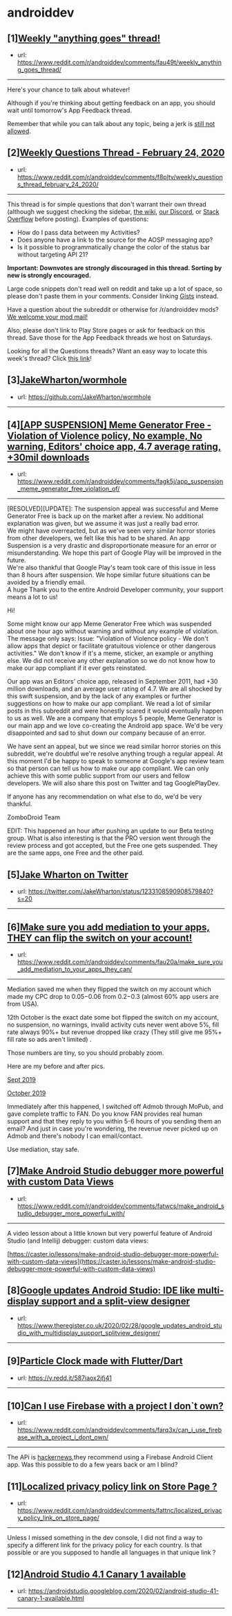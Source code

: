 # androiddev
## [1][Weekly "anything goes" thread!](https://www.reddit.com/r/androiddev/comments/fau49t/weekly_anything_goes_thread/)
- url: https://www.reddit.com/r/androiddev/comments/fau49t/weekly_anything_goes_thread/
---
Here's your chance to talk about whatever!

Although if you're thinking about getting feedback on an app, you should wait until tomorrow's App Feedback thread.

Remember that while you can talk about any topic, being a jerk is [still not allowed](https://www.reddit.com/r/androiddev/wiki/rules#wiki_rules_for_comments).
## [2][Weekly Questions Thread - February 24, 2020](https://www.reddit.com/r/androiddev/comments/f8pltv/weekly_questions_thread_february_24_2020/)
- url: https://www.reddit.com/r/androiddev/comments/f8pltv/weekly_questions_thread_february_24_2020/
---
This thread is for simple questions that don't warrant their own thread (although we suggest checking the sidebar, [the wiki](http://www.reddit.com/r/androiddev/wiki/), [our Discord](https://discord.gg/D2cNrqX), or [Stack Overflow](http://stackoverflow.com) before posting). Examples of questions:

* How do I pass data between my Activities?
* Does anyone have a link to the source for the AOSP messaging app?
* Is it possible to programmatically change the color of the status bar without targeting API 21?

**Important: Downvotes are strongly discouraged in this thread. Sorting by new is strongly encouraged.**

Large code snippets don't read well on reddit and take up a lot of space, so please don't paste them in your comments. Consider linking [Gists](https://gist.github.com) instead.

Have a question about the subreddit or otherwise for /r/androiddev mods? [We welcome your mod mail!](http://www.reddit.com/message/compose?to=%2Fr%2Fandroiddev)

Also, please don't link to Play Store pages or ask for feedback on this thread. Save those for the App Feedback threads we host on Saturdays.

Looking for all the Questions threads? Want an easy way to locate this week's thread? Click [this link](https://www.reddit.com/r/androiddev/search?q=title%3A%22questions+thread%22+author%3A%22AutoModerator%22&amp;restrict_sr=on&amp;sort=new&amp;t=all)!
## [3][JakeWharton/wormhole](https://www.reddit.com/r/androiddev/comments/fap9y6/jakewhartonwormhole/)
- url: https://github.com/JakeWharton/wormhole
---

## [4][[APP SUSPENSION] Meme Generator Free - Violation of Violence policy, No example, No warning, Editors' choice app, 4.7 average rating, +30mil downloads](https://www.reddit.com/r/androiddev/comments/fagk5j/app_suspension_meme_generator_free_violation_of/)
- url: https://www.reddit.com/r/androiddev/comments/fagk5j/app_suspension_meme_generator_free_violation_of/
---
\[RESOLVED\]\[UPDATE\]: The suspension appeal was successful and Meme Generator Free is back up on the market after a review. No additional explanation was given, but we assume it was just a really bad error.  
We might have overreacted, but as we've seen very similar horror stories from other developers, we felt like this had to be shared. An app Suspension is a very drastic and disproportionate measure for an error or misunderstanding. We hope this part of Google Play will be improved in the future.  
We're also thankful that Google Play's team took care of this issue in less than 8 hours after suspension. We hope similar future situations can be avoided by a friendly email.  
A huge Thank you to the entire Android Developer community, your support means a lot to us!

Hi!

Some might know our app Meme Generator Free which was suspended about one hour ago without warning and without any example of violation. The message only says: Issue: "Violation of Violence policy - We don't allow apps that depict or facilitate gratuitous violence or other dangerous activities." We don't know if it's a  meme, sticker, an example or anything else. We did not receive any other explanation so we do not know how to make our app compliant if it ever gets reinstated.

Our app was an Editors' choice app, released in September 2011, had +30 million downloads, and an average user rating of 4.7. We are all shocked by this swift suspension, and by the lack of any examples or further suggestions on how to make our app compliant. We read a lot of similar posts in this subreddit and were honestly scared it would eventually happen to us as well. We are a company that employs 5 people, Meme Generator is our main app and we love co-creating the Android app space. We'd be very disappointed and sad to shut down our company because of an error.

We have sent an appeal, but we since we read similar horror stories on this subreddit, we're doubtful we're resolve anything trough a regular appeal. At this moment I'd be happy to speak to someone at Google's app review team so that person can tell us how to make our app compliant. We can only achieve this with some public support from our users and fellow developers. We will also share this post on Twitter and tag GooglePlayDev.

If anyone has any recommendation on what else to do, we'd be very thankful.

ZomboDroid Team

EDIT: This happened an hour after pushing an update to our Beta testing group. What is also interesting is that the PRO version went through the review process and got accepted, but the Free one gets suspended. They are the same apps, one Free and the other paid.
## [5][Jake Wharton on Twitter](https://www.reddit.com/r/androiddev/comments/fahn7x/jake_wharton_on_twitter/)
- url: https://twitter.com/JakeWharton/status/1233108590908579840?s=20
---

## [6][Make sure you add mediation to your apps, THEY can flip the switch on your account!](https://www.reddit.com/r/androiddev/comments/fau20a/make_sure_you_add_mediation_to_your_apps_they_can/)
- url: https://www.reddit.com/r/androiddev/comments/fau20a/make_sure_you_add_mediation_to_your_apps_they_can/
---
Mediation saved me when they flipped the switch on my account which made my CPC drop to $0.05-$0.06 from $0.2-$0.3 (almost 60% app users are from USA).

12th October is the exact date some bot flipped the switch on my account, no suspension, no warnings, invalid activity cuts never went above 5%, fill rate always 90%+ but revenue dropped like crazy (They still give me 95%+ fill rate so ads aren't limited) .

Those numbers are tiny, so you should probably zoom.

Here are my before and after pics.

[Sept 2019](https://preview.redd.it/w9yo5no1qnj41.jpg?width=1635&amp;format=pjpg&amp;auto=webp&amp;s=153a007a662d5071fa0f9060af839a08a438a47e)

[October 2019](https://preview.redd.it/qhsxylm0qnj41.jpg?width=1640&amp;format=pjpg&amp;auto=webp&amp;s=fa0a812c94789c1034afcf77ce39cbc7baa2bcbf)

Immediately after this happened, I switched off Admob through MoPub, and gave complete traffic to FAN. Do you know FAN provides real human support and that they reply to you within 5-6 hours of you sending them an email? And just in case you're wondering, the revenue never picked up on Admob and there's nobody I can email/contact.

Use mediation, stay safe.
## [7][Make Android Studio debugger more powerful with custom Data Views](https://www.reddit.com/r/androiddev/comments/fatwcs/make_android_studio_debugger_more_powerful_with/)
- url: https://www.reddit.com/r/androiddev/comments/fatwcs/make_android_studio_debugger_more_powerful_with/
---
A video lesson about a little known but very powerful feature of Android Studio (and Intellij) debugger: custom data views:

[https://caster.io/lessons/make-android-studio-debugger-more-powerful-with-custom-data-views](https://caster.io/lessons/make-android-studio-debugger-more-powerful-with-custom-data-views)
## [8][Google updates Android Studio: IDE like multi-display support and a split-view designer](https://www.reddit.com/r/androiddev/comments/faugf6/google_updates_android_studio_ide_like/)
- url: https://www.theregister.co.uk/2020/02/28/google_updates_android_studio_with_multidisplay_support_splitview_designer/
---

## [9][Particle Clock made with Flutter/Dart](https://www.reddit.com/r/androiddev/comments/fa99bx/particle_clock_made_with_flutterdart/)
- url: https://v.redd.it/587iaox2jfj41
---

## [10][Can I use Firebase with a project I don`t own?](https://www.reddit.com/r/androiddev/comments/farq3x/can_i_use_firebase_with_a_project_i_dont_own/)
- url: https://www.reddit.com/r/androiddev/comments/farq3x/can_i_use_firebase_with_a_project_i_dont_own/
---
The APi is [hackernews](https://github.com/HackerNews/API),they recommend using a Firebase Android Client app. Was this possible to do a few years back or am I blind?
## [11][Localized privacy policy link on Store Page ?](https://www.reddit.com/r/androiddev/comments/fattnc/localized_privacy_policy_link_on_store_page/)
- url: https://www.reddit.com/r/androiddev/comments/fattnc/localized_privacy_policy_link_on_store_page/
---
Unless I missed something in the dev console, I did not find a way to specify a different link for the privacy policy for each country. Is that possible or are you supposed to handle all languages in that unique link ?
## [12][Android Studio 4.1 Canary 1 available](https://www.reddit.com/r/androiddev/comments/fagfd8/android_studio_41_canary_1_available/)
- url: https://androidstudio.googleblog.com/2020/02/android-studio-41-canary-1-available.html
---

